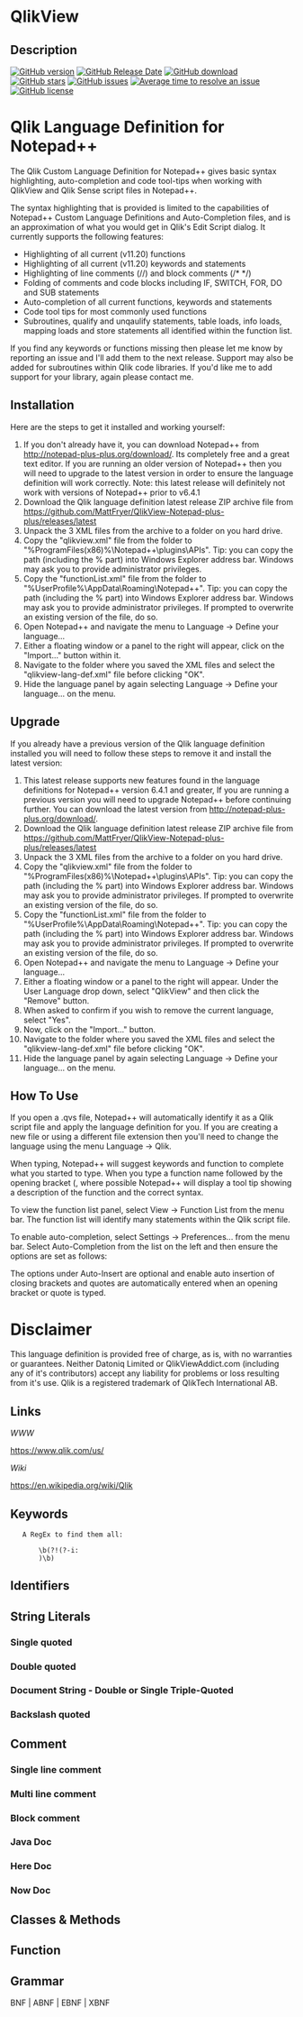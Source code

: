 
# QlikView

## Description

[![GitHub version](https://img.shields.io/github/release/MattFryer/Qlik-Notepad-plus-plus.svg)](https://github.com/MattFryer/Qlik-Notepad-plus-plus/releases/latest)
[![GitHub Release Date](https://img.shields.io/github/release-date/MattFryer/Qlik-Notepad-plus-plus.svg)](https://github.com/MattFryer/Qlik-Notepad-plus-plus/releases/latest)
[![GitHub download](https://img.shields.io/github/downloads/MattFryer/Qlik-Notepad-plus-plus/total.svg)](https://github.com/MattFryer/Qlik-Notepad-plus-plus/releases/latest)
[![GitHub stars](https://img.shields.io/github/stars/MattFryer/Qlik-Notepad-plus-plus.svg)](https://github.com/MattFryer/Qlik-Notepad-plus-plus/stargazers)
[![GitHub issues](https://img.shields.io/github/issues-raw/MattFryer/Qlik-Notepad-plus-plus.svg)](https://github.com/MattFryer/Qlik-Notepad-plus-plus/issues)
[![Average time to resolve an issue](http://isitmaintained.com/badge/resolution/MattFryer/Qlik-Notepad-plus-plus.svg)](http://isitmaintained.com/project/MattFryer/Qlik-Notepad-plus-plus "Average time to resolve an issue")
[![GitHub license](https://img.shields.io/github/license/MattFryer/Qlik-Notepad-plus-plus.svg)](https://github.com/MattFryer/Qlik-Notepad-plus-plus/blob/master/LICENSE)

# Qlik Language Definition for Notepad++

The Qlik Custom Language Definition for Notepad++ gives basic syntax highlighting, auto-completion and code tool-tips when working with QlikView and Qlik Sense script files in Notepad++.

The syntax highlighting that is provided is limited to the capabilities of Notepad++ Custom Language Definitions and Auto-Completion files, and is an approximation of what you would get in Qlik's Edit Script dialog. It currently supports the following features:

* Highlighting of all current (v11.20) functions 
* Highlighting of all current (v11.20) keywords and statements 
* Highlighting of line comments (//) and block comments (/* */) 
* Folding of comments and code blocks including IF, SWITCH, FOR, DO and SUB statements 
* Auto-completion of all current functions, keywords and statements 
* Code tool tips for most commonly used functions
* Subroutines, qualify and unqaulify statements, table loads, info loads, mapping loads and store statements all identified within the function list.

If you find any keywords or functions missing then please let me know by reporting an issue and I'll add them to the next release. Support may also be added for subroutines within Qlik code libraries. If you'd like me to add support for your library, again please contact me.


## Installation
Here are the steps to get it installed and working yourself:

1. If you don't already have it, you can download Notepad++ from http://notepad-plus-plus.org/download/. Its completely free and a great text editor. If you are running an older version of Notepad++ then you will need to upgrade to the latest version in order to ensure the language definition will work correctly. Note: this latest release will definitely not work with versions of Notepad++ prior to v6.4.1
2. Download the Qlik language definition latest release ZIP archive file from https://github.com/MattFryer/QlikView-Notepad-plus-plus/releases/latest
3. Unpack the 3 XML files from the archive to a folder on you hard drive. 
4. Copy the "qlikview.xml" file from the folder to "%ProgramFiles(x86)%\Notepad++\plugins\APIs\". Tip: you can copy the path (including the % part) into Windows Explorer address bar. Windows may ask you to provide administrator privileges. 
5. Copy the "functionList.xml" file from the folder to "%UserProfile%\AppData\Roaming\Notepad++\". Tip: you can copy the path (including the % part) into Windows Explorer address bar. Windows may ask you to provide administrator privileges. If prompted to overwrite an existing version of the file, do so. 
6. Open Notepad++ and navigate the menu to Language -> Define your language...
7. Either a floating window or a panel to the right will appear, click on the "Import..." button within it.
8. Navigate to the folder where you saved the XML files and select the "qlikview-lang-def.xml" file before clicking "OK".
9. Hide the language panel by again selecting Language -> Define your language... on the menu. 


## Upgrade
If you already have a previous version of the Qlik language definition installed you will need to follow these steps to remove it and install the latest version:

1. This latest release supports new features found in the language definitions for Notepad++ version 6.4.1 and greater, If you are running a previous version you will need to upgrade Notepad++ before continuing further. You can download the latest version from http://notepad-plus-plus.org/download/.
2. Download the Qlik language definition latest release ZIP archive file from https://github.com/MattFryer/QlikView-Notepad-plus-plus/releases/latest
3. Unpack the 3 XML files from the archive to a folder on you hard drive. 
4. Copy the "qlikview.xml" file from the folder to "%ProgramFiles(x86)%\Notepad++\plugins\APIs\". Tip: you can copy the path (including the % part) into Windows Explorer address bar. Windows may ask you to provide administrator privileges. If prompted to overwrite an existing version of the file, do so.
5. Copy the "functionList.xml" file from the folder to "%UserProfile%\AppData\Roaming\Notepad++\". Tip: you can copy the path (including the % part) into Windows Explorer address bar. Windows may ask you to provide administrator privileges. If prompted to overwrite an existing version of the file, do so.
6. Open Notepad++ and navigate the menu to Language -> Define your language...
7. Either a floating window or a panel to the right will appear. Under the User Language drop down, select "QlikView" and then click the "Remove" button.
8. When asked to confirm if you wish to remove the current language, select "Yes".
9. Now, click on the "Import..." button.
10. Navigate to the folder where you saved the XML files and select the "qlikview-lang-def.xml" file before clicking "OK".
11. Hide the language panel by again selecting Language -> Define your language... on the menu.


## How To Use
If you open a .qvs file, Notepad++ will automatically identify it as a Qlik script file and apply the language definition for you. If you are creating a new file or using a different file extension then you'll need to change the language using the menu Language -> Qlik.

When typing, Notepad++ will suggest keywords and function to complete what you started to type. When you type a function name followed by the opening bracket (, where possible Notepad++ will display a tool tip showing a description of the function and the correct syntax.

To view the function list panel, select View -> Function List from the menu bar. The function list will identify many statements within the Qlik script file.

To enable auto-completion, select Settings -> Preferences... from the menu bar. Select Auto-Completion from the list on the left and then ensure the options are set as follows:

The options under Auto-Insert are optional and enable auto insertion of closing brackets and quotes are automatically entered when an opening bracket or quote is typed.


Disclaimer
===============================================
This language definition is provided free of charge, as is, with no warranties or guarantees. Neither Datoniq Limited or QlikViewAddict.com (including any of it's contributors) accept any liability for problems or loss resulting from it's use. Qlik is a registered trademark of QlikTech International AB.


## Links

_WWW_

https://www.qlik.com/us/

_Wiki_

https://en.wikipedia.org/wiki/Qlik

## Keywords
~~~
   A RegEx to find them all:

       \b(?!(?-i:
       )\b)
~~~


## Identifiers


## String Literals

### Single quoted

### Double quoted

### Document String - Double or Single Triple-Quoted

### Backslash quoted


## Comment

### Single line comment

### Multi line comment

### Block comment

### Java Doc

### Here Doc

### Now Doc


## Classes & Methods


## Function


## Grammar

BNF | ABNF | EBNF | XBNF

